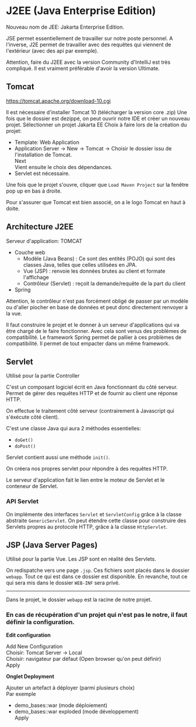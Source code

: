 # J2EE (Java Enterprise Edition)

Nouveau nom de JEE:
Jakarta Enterprise Edition.

JSE permet essentiellement de travailler sur notre poste personnel. A l'inverse, J2E permet de travailler avec des requêtes qui viennent de l'extérieur (avec des api par exemple).


Attention, faire du J2EE avec la version Community d'IntelliJ est très compliqué. Il est vraiment préférable d'avoir la version Ultimate.

## Tomcat

https://tomcat.apache.org/download-10.cgi

Il est nécessaire d'installer Tomcat 10 (télécharger la version core .zip)
Une fois que le dossier est dezippé, on peut ouvrir notre IDE et créer un nouveau projet.
Sélectionner un projet Jakarta EE
Choix à faire lors de la création du projet:
- Template: Web Application
- Application Server -> New -> Tomcat -> Choisir le dossier issu de l'installation de Tomcat.  
Next  
Vient ensuite le choix des dépendances.
- Servlet est nécessaire.

Une fois que le projet s'ouvre, cliquer que `Load Maven Project` sur la fenêtre pop up en bas à droite.

Pour s'assurer que Tomcat est bien associé, on a le logo Tomcat en haut à doite.

## Architecture J2EE

Serveur d'application: TOMCAT
- Couche web
    - Modèle (Java Beans) : Ce sont des entités (POJO) qui sont des classes Java, telles que celles utilisées en JPA.
    - Vue (JSP) : renvoie les données brutes au client et formate l'affichage
    - Contrôleur (Servlet) : reçoit la demande/requête de la part du client
- Spring

Attention, le contrôleur n'est pas forcément obligé de passer par un modèle ou d'aller piocher en base de données et peut donc directement renvoyer à la vue.

Il faut construire le projet et le donner à un serveur d'applications qui va être chargé de le faire fonctionner. Avec cela sont venus des problèmes de compatibilité. Le framework Spring permet de pallier à ces problèmes de compatibilité. Il permet de tout empacter dans un même framework.


## Servlet

Utilisé pour la partie Controller

C'est un composant logiciel écrit en Java fonctionnant du côté serveur.
Permet de gérer des requêtes HTTP et de fournir au client une réponse HTTP.

On effectue le traitement côté serveur (contrairement à Javascript qui s'éxécute côté client).

C'est une classe Java qui aura 2 méthodes essentielles:
- `doGet()`
- `doPost()`

Servlet contient aussi une méthode `init()`.

On créera nos propres servlet pour répondre à des requêtes HTTP.

Le serveur d'application fait le lien entre le moteur de Servlet et le conteneur de Servlet.

### API Servlet

On implémente des interfaces `Servlet` et `ServletConfig` grâce à la classe abstraite `GenericServlet`. On peut étendre cette classe pour construire des Servlets propres au protocole HTTP, grâce à la classe `HttpServlet`.


## JSP (Java Server Pages)

Utilisé pour la partie Vue.
Les JSP sont en réalité des Servlets. 

On redispatche vers une page `.jsp`. Ces fichiers sont placés dans le dossier `webapp`.
Tout ce qui est dans ce dossier est disponible. En revanche, tout ce qui sera mis dans le dossier `WEB-INF` sera privé.


---
Dans le projet, le dossier `webapp` est la racine de notre projet.




### En cas de récupération d'un projet qui n'est pas le notre, il faut définir la configuration.


**Edit configuration**  

Add New Configuration  
Choisir: Tomcat Server -> Local  
Choisir: navigateur par défaut (Open browser qu'on peut définir)  
Apply  

**Onglet Deployment**  

Ajouter un artefact à déployer (parmi plusieurs choix)  
Par exemple
- demo_bases::war (mode déploiement)
- demo_bases::war exploded (mode développement)  
Apply